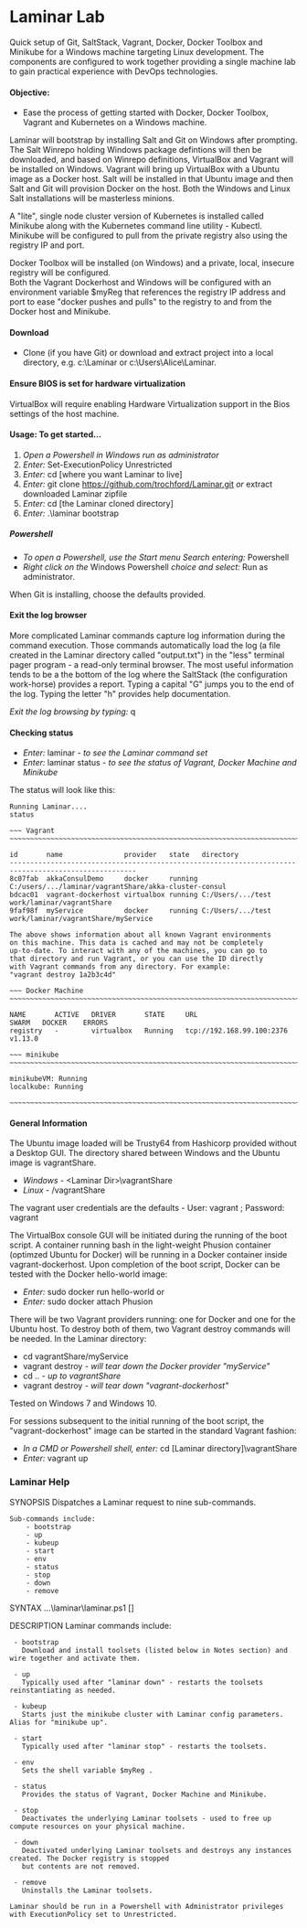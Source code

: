 # Laminar Lab
Quick setup of Git, SaltStack, Vagrant, Docker, Docker Toolbox and Minikube for a Windows machine targeting Linux development. The components are configured to work together providing a single machine lab to gain practical experience with DevOps technologies.

#### Objective: 
* Ease the process of getting started with Docker, Docker Toolbox, Vagrant and Kubernetes on a Windows machine.


Laminar will bootstrap by installing Salt and Git on Windows after prompting.  The Salt Winrepo holding Windows package defintions will then be downloaded,
and based on Winrepo definitions, VirtualBox and Vagrant will be installed on Windows.  Vagrant will
bring up VirtualBox with a Ubuntu image as a Docker host.  Salt will be installed in that Ubuntu image and
then Salt and Git will provision Docker on the host. Both the Windows and Linux Salt installations will be masterless minions.

A "lite", single node cluster version of Kubernetes is installed called Minikube along with the Kubernetes
command line utility - Kubectl.  Minikube will be configured to pull from the private registry also using the registry IP and port.

Docker Toolbox will be installed (on Windows) and a private, local, insecure registry will be configured.  
Both the Vagrant Dockerhost and Windows will be configured with an environment variable $myReg that references the registry IP address and port to ease "docker pushes and pulls" to the registry to and from the Docker host and Minikube.


#### Download
* Clone (if you have Git) or download and extract project into a local directory, e.g. c:\Laminar or c:\Users\Alice\Laminar.

#### Ensure BIOS is set for hardware virtualization
VirtualBox will require enabling Hardware Virtualization support in the Bios settings of the host machine.

#### Usage: To get started...

1. *Open a Powershell in Windows run as administrator*
2. *Enter:* Set-ExecutionPolicy Unrestricted
3. *Enter:* cd [where you want Laminar to live]
4. *Enter:* git clone https://github.com/trochford/Laminar.git  *or* extract downloaded Laminar zipfile
5. *Enter:* cd [the Laminar cloned directory]
6. *Enter:* .\laminar bootstrap

##### Powershell
* *To open a Powershell, use the Start menu Search entering:* Powershell
* *Right click on the* Windows Powershell *choice and select:* Run as administrator.

When Git is installing, choose the defaults provided.

#### Exit the log browser
More complicated Laminar commands capture log information during the command execution. Those commands automatically load the log (a file created in the Laminar directory called "output.txt") in the "less" terminal pager program - a read-only terminal browser.  The most useful information tends to be a the bottom of the log where the SaltStack (the configuration work-horse) provides a report.  Typing a capital "G" jumps you to the end of the log. Typing the letter "h" provides help documentation.

*Exit the log browsing by typing:* q

#### Checking status
* *Enter:* laminar *- to see the Laminar command set*
* *Enter:* laminar status *- to see the status of Vagrant, Docker Machine and Minikube*

The status will look like this:
```
Running Laminar....
status

~~~ Vagrant            ~~~~~~~~~~~~~~~~~~~~~~~~~~~~~~~~~~~~~~~~~~~~~~~~~~~~~~~~~~~~~~~~~~~~~~~~~~~~~~

id       name               provider   state   directory
-----------------------------------------------------------------------------------------------------
8c07fab  akkaConsulDemo     docker     running C:/users/.../laminar/vagrantShare/akka-cluster-consul
bdcac01  vagrant-dockerhost virtualbox running C:/Users/.../test work/laminar/vagrantShare
9faf98f  myService          docker     running C:/Users/.../test work/laminar/vagrantShare/myService

The above shows information about all known Vagrant environments
on this machine. This data is cached and may not be completely
up-to-date. To interact with any of the machines, you can go to
that directory and run Vagrant, or you can use the ID directly
with Vagrant commands from any directory. For example:
"vagrant destroy 1a2b3c4d"

~~~ Docker Machine     ~~~~~~~~~~~~~~~~~~~~~~~~~~~~~~~~~~~~~~~~~~~~~~~~~~~~~~~~~~~~~~~~~~~~~~~~~~~~~~

NAME       ACTIVE   DRIVER       STATE     URL                         SWARM   DOCKER    ERRORS
registry   -        virtualbox   Running   tcp://192.168.99.100:2376           v1.13.0

~~~ minikube           ~~~~~~~~~~~~~~~~~~~~~~~~~~~~~~~~~~~~~~~~~~~~~~~~~~~~~~~~~~~~~~~~~~~~~~~~~~~~~~

minikubeVM: Running
localkube: Running

~~~~~~~~~~~~~~~~~~~~~~~~~~~~~~~~~~~~~~~~~~~~~~~~~~~~~~~~~~~~~~~~~~~~~~~~~~~~~~~~~~~~~~~~~~~~~~~~~~~~~
```
#### General Information
The Ubuntu image loaded will be Trusty64 from Hashicorp provided without a Desktop GUI.  The directory shared between Windows and the Ubuntu image is vagrantShare.   
* *Windows -* \<Laminar Dir\>\vagrantShare
* *Linux -* /vagrantShare

The vagrant user credentials are the defaults - User: vagrant ; Password: vagrant

The VirtualBox console GUI will be initiated during the running of the boot script.  A container running bash in the light-weight Phusion container (optimzed Ubuntu for Docker) will be running in a Docker container inside vagrant-dockerhost. Upon completion of the boot script, Docker can be tested with the Docker hello-world image:
* *Enter:* sudo docker run hello-world
or 
* *Enter:* sudo docker attach Phusion 

There will be two Vagrant providers running: one for Docker and one for the Ubuntu host.  To destroy both of them, two Vagrant destroy commands will be needed. In the Laminar directory:
* cd vagrantShare/myService 
* vagrant destroy *- will tear down the Docker provider "myService"*
* cd ..           *- up to vagrantShare*
* vagrant destroy *- will tear down "vagrant-dockerhost"* 

Tested on Windows 7 and Windows 10.

For sessions subsequent to the initial running of the boot script, the "vagrant-dockerhost" image can be started in the standard Vagrant fashion:
* *In a CMD or Powershell shell, enter:* cd [Laminar directory]\vagrantShare
* *Enter:* vagrant up

### Laminar Help

SYNOPSIS
    Dispatches a Laminar request to nine sub-commands.

    Sub-commands include:
        - bootstrap
        - up
        - kubeup
        - start
        - env
        - status
        - stop
        - down
        - remove


SYNTAX
    ...\laminar\laminar.ps1 [<CommonParameters>]


DESCRIPTION
    Laminar commands include:

     - bootstrap
       Download and install toolsets (listed below in Notes section) and wire together and activate them.

     - up
       Typically used after "laminar down" - restarts the toolsets reinstantiating as needed.

     - kubeup
       Starts just the minikube cluster with Laminar config parameters.  Alias for "minikube up".

     - start
       Typically used after "laminar stop" - restarts the toolsets.

     - env
       Sets the shell variable $myReg .

     - status
       Provides the status of Vagrant, Docker Machine and Minikube.

     - stop
       Deactivates the underlying Laminar toolsets - used to free up compute resources on your physical machine.

     - down
       Deactivated underlying Laminar toolsets and destroys any instances created. The Docker registry is stopped
       but contents are not removed.

     - remove
       Uninstalls the Laminar toolsets.

    Laminar should be run in a Powershell with Administrator privileges with ExecutionPolicy set to Unrestricted.



